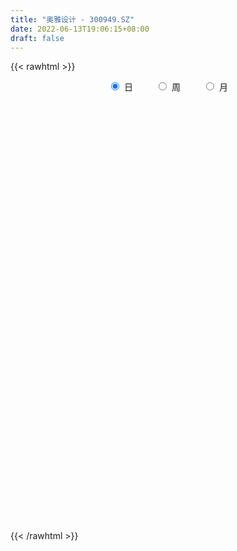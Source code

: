```yaml
---
title: "奥雅设计 - 300949.SZ"
date: 2022-06-13T19:06:15+08:00
draft: false
---
```

{{< rawhtml >}}
    <div style="text-align: center">
        <label style="padding: 1rem;"><input style="margin-right: .5rem" type="radio" name="period" value="D" checked onclick="period_change(this)">日</label>
        <label style="padding: 1rem;"><input style="margin-right: .5rem" type="radio" name="period" value="W" onclick="period_change(this)">周</label>
        <label style="padding: 1rem;"><input style="margin-right: .5rem" type="radio" name="period" value="M" onclick="period_change(this)">月</label>
    </div>
    <div id="chart" style="height: 700px;"></div> 
    <script type="text/javascript">
        const D_v = [86296.97,61749.71,57171.45,42821.42,43817.62,39338.19,34016.39,31419.39,20517.57,18460.06,31825.85,21792.62,15233.46,18181.46,16590.54,22956.92,34479.87,37650.38,27408.04,25761.56,19600.77,15570.81,16243.94,13201.29,17982.92,9625.34,8540.03,16987.98,28898.24,16386.1,15584.81,8897.23,8587.29,8727.69,7005.5,8990.54,10225.41,7910.95,7105.2,16995.69,9477.93,11446.15,7151.54,12031.17,10538.73,5022.0,7439.0,6344.0,7755.33,8227.0,6181.48,5370.18,6269.51,8412.84,6393.0,5379.84,7363.84,4485.0,5084.0,7913.0,11129.7,7220.0,4571.0,4946.0,6944.13,11486.86,7520.0,4569.7,3972.0,3502.89,6090.78,4559.75,4999.31,3744.0,3953.21,3515.16,4700.31,5464.65,4742.64,7537.0,21077.59,11495.92,6516.44,3754.16,3976.0,4176.09,2522.7,3452.72,3863.85,5550.72,3454.0,3636.0,3951.22,4842.24,5017.0,2695.5,4510.0,2522.0,3192.0,4086.0,3793.0,4883.72,6805.99,3988.0,2865.0,3159.0,3773.0,3604.0,3474.13,3232.0,2541.27,3186.5,3729.0,4084.0,3711.5,8695.25,6331.49,6530.03,4307.0,3292.0,4297.0,7183.0,6287.0,3561.0,4038.7,5671.21,12934.0,4056.0,4508.29,4133.0,6932.0,4529.0,3287.0,3996.27,4882.75,3299.0,2494.0,3691.0,2257.0,2791.99,2363.27,2117.0,2081.27,2595.0,2914.72,1373.0,2535.0,1431.0,2369.0,1516.0,1458.0,1485.0,1747.56,4396.0,2609.0,1420.0,1492.0,2077.0,1094.0,1932.0,1142.0,2422.85,2901.0,4735.0,2407.0,2081.0,1214.0,1239.75,1957.0,1962.0,2616.0,14942.81,17797.36,42331.42,45165.74,25911.65,36324.01,29795.75,14184.24,18289.64,28866.08,45383.4,32613.41,20288.33,12346.83,27397.53,19737.59,14709.0,8120.39,12291.89,8545.29,8479.89,10083.71,55281.94,59154.36,95164.2,60791.01,78837.56,63325.21,44369.26,40627.55,48878.57,41594.36,28489.36,41542.23,46715.41,30890.73,41550.55,32299.87,30685.19,39373.38,33492.51,29297.71,17544.54,20321.72,15129.56,20018.04,20055.99,25863.9,26709.77,15796.11,18313.87,12159.88,10620.16,12804.64,9125.4,10274.0,8530.87,15597.4,20326.2,15249.0,23435.0,21436.23,11875.75,8984.45,38881.95,26518.04,16539.3,13418.84,19203.79,10990.45,19706.65,9732.43,7955.99,6988.02,7950.0,9873.27,20511.37,11572.87,13920.15,12365.0,10916.01,8300.88,8379.65,11245.65,13752.59,18619.01,19647.73,20091.0,16691.41,17059.52,12093.49,20758.78,28337.7,17241.69,12799.63,13958.0,24433.45,24129.07,18015.86,23924.44,21224.47,18858.08,14052.77,9321.0,11886.98,5929.0,7795.0,10166.59,9480.93,6253.99,9490.37,9519.38,20433.0,12960.95,11576.9,8834.0,6704.95,6525.87,10836.0,39627.94,27145.7,25411.08,38693.77,26790.49,25161.95,20752.9,21320.03,20239.21,17440.08,14601.0,15867.18,9896.3,7963.55,7671.0,6420.55,6039.74,5981.0,12745.0,7522.0,6205.0,4878.0,5335.7]
const D_histogram = [0.0,-1.0210826211,-1.6715937046,-2.4986506082,-3.2156428761,-3.8487280447,-3.9233080526,-4.135944887,-3.9939812317,-3.6089544384,-2.9871739103,-2.5822970886,-2.1589550567,-1.6034648286,-1.0863382619,-0.6032118768,0.0714159445,0.6735538263,1.0484610336,0.9627875862,0.9978845584,0.9833103067,0.9188951681,0.9706655774,0.8752670766,0.8846376884,0.9673788853,1.1546590781,1.297372024,1.3206644281,1.1761687098,1.1439134453,1.1051489671,1.0356526376,1.0356070291,1.0671611705,1.0059449979,0.893880257,0.8265340404,0.5776266228,0.3402472137,0.0553912953,-0.0248828458,-0.202407866,-0.3775135321,-0.4274675942,-0.4566510533,-0.4715216088,-0.3479315537,-0.1687699244,-0.0805707216,0.0642377615,0.2061578554,0.3938793692,0.4432166465,0.4303006154,0.4891044893,0.5146351559,0.538497509,0.6226536108,0.7406844404,0.7265674791,0.7429405008,0.7752342641,0.7968162624,0.820224044,0.7523349306,0.6699101332,0.5881885769,0.5353782424,0.4390575841,0.3986479879,0.2936601919,0.2085517215,0.1800945507,0.202266503,0.2539103355,0.2990425978,0.313433512,0.3434636394,0.4422040279,0.3914790917,0.294149552,0.2288386194,0.1424642788,0.0726180486,0.0536415063,0.0699743273,0.0959355145,0.0191383152,-0.0102317823,-0.023628781,-0.0351924762,-0.0595987563,-0.1493515153,-0.1901392981,-0.2812663933,-0.3168404885,-0.2920336843,-0.2344833483,-0.2463226492,-0.3177027444,-0.2694116683,-0.3196999903,-0.2918413108,-0.2189877205,-0.1078504708,-0.0019104858,0.0792683437,0.0817789129,0.0576381008,0.1200351136,0.2037716944,0.2647588009,0.305771964,0.3703477272,0.4326992734,0.3745301484,0.3744810806,0.3130067438,0.1995870031,0.2601252816,0.3263751263,0.3351903478,0.2959315823,0.3140783407,0.0314959031,-0.1389329816,-0.2049264833,-0.2321678314,-0.1923195816,-0.1573819888,-0.1212514918,-0.0859909694,-0.0439936812,-0.0305076941,-0.0272331664,-0.0502520457,-0.0539683624,-0.0695190987,-0.0908756,-0.1113534922,-0.0916628087,-0.0437894806,-0.0897898158,-0.1058584356,-0.152498774,-0.1510524939,-0.084098275,-0.0330099604,-0.0289305234,0.0170125311,0.0663260517,0.1028904924,0.0801731789,0.0698087832,0.0497022215,0.0206011368,0.009039038,-0.026044177,-0.0286609504,-0.0764580814,-0.1645715798,-0.1051199934,-0.0747552859,-0.0978664182,-0.0790320997,-0.0417343243,-0.0081258112,0.0405723494,0.1190574571,0.3803054036,0.5520052533,1.0051254369,1.3941628906,1.4176054152,1.5712008996,1.2854759665,0.9929888288,0.8918512274,0.8928570701,1.0725830397,0.8821249741,0.5614282779,0.260148043,0.1419534471,0.0454684195,-0.2060392442,-0.3240779834,-0.5787254446,-0.7313826642,-0.733863667,-0.6838104558,0.0286233718,1.2509149044,1.845804155,1.7778469451,2.4847783787,2.3091802979,1.8906966538,1.5915996701,1.130494624,0.5722105561,0.039052624,-0.0452545568,-0.0492009939,-0.319633645,-0.3184403685,-0.526049086,-0.5703746098,-0.4213035755,-0.9511232002,-1.5057358887,-1.7861976138,-2.0432557326,-2.04159799,-1.995745759,-1.897712038,-1.5795236817,-1.5659194481,-1.4104294291,-1.4670584985,-1.4633416355,-1.3471849204,-1.3792754079,-1.2799257224,-1.2995938591,-1.1671433407,-0.8434371835,-0.6133754792,-0.4290579761,-0.1895607578,-0.2422218383,-0.3202506804,-0.3302253241,0.1364143837,0.3390308868,0.4075263833,0.4901843876,0.2807930954,0.208203285,-0.0650434603,-0.1968678432,-0.2754501102,-0.2757089036,-0.2243195683,-0.2167693208,-0.0579088409,-0.0089641861,-0.192916659,-0.2192004974,-0.1498886587,-0.052669065,-0.0080278165,-0.0548230712,0.0982815613,0.2567486573,0.4715876864,0.6424139433,0.7548130089,0.7591608628,0.6695753954,0.7253101035,0.7373658142,0.6756976013,0.6263110803,0.5155844891,0.5567498814,0.5499306391,0.5089487471,0.4654116553,0.0398649031,-0.0279039487,-0.2577343159,-0.4348309712,-0.7038938379,-0.8374772023,-0.8466007199,-0.8365723299,-0.8961218455,-0.8805218757,-1.0470123196,-1.0561433816,-1.2254112234,-1.3870187642,-1.2596905215,-1.0482403838,-0.8591300563,-0.5822108518,0.0964872935,0.5732086049,0.7942913337,1.0095853347,1.3110485723,1.3407667089,1.3461562152,1.2825303637,1.2386005597,1.0929002667,0.7934707932,0.6828000261,0.6181036679,0.514006455,0.3888607962,0.2957633808,0.2122813365,0.135527572,0.0896799863,-0.0450017564,-0.1848042086,-0.3385734631,-0.3990905337,-0.4302621143]
const D_fast = [0.0,-1.2763532764,-2.344762786,-3.7964823416,-5.3173853286,-6.9126525083,-7.9680595294,-9.2146825855,-10.0712142381,-10.5884260545,-10.7134390039,-10.9541364543,-11.0705331867,-10.9159091657,-10.6703671645,-10.3380437485,-9.6455619412,-8.8750356028,-8.238013137,-8.082989688,-7.7984215761,-7.5671682512,-7.4018595977,-7.1074227941,-6.9840045257,-6.7534744918,-6.4288885736,-5.9529436112,-5.4858876594,-5.1324291483,-4.9828826891,-4.7291595922,-4.4916368287,-4.3022199988,-4.04336385,-3.745019416,-3.5547493391,-3.4433440157,-3.3040567223,-3.4085574842,-3.5608750898,-3.8318831844,-3.918378037,-4.1465050236,-4.4159890728,-4.5728100335,-4.7161562559,-4.8489072136,-4.8123000469,-4.6753308987,-4.6072743763,-4.4464064528,-4.252946895,-3.966755539,-3.8066141001,-3.7119549773,-3.530874981,-3.3766855255,-3.2181987951,-2.9783792907,-2.6751773509,-2.5076524425,-2.3055442955,-2.0794419662,-1.8586559023,-1.6301921097,-1.5099974904,-1.4249447546,-1.3596191666,-1.2785849405,-1.2651412028,-1.205888802,-1.2374615501,-1.27043209,-1.2538656231,-1.1811270451,-1.0660056288,-0.946112717,-0.8533634248,-0.7374673875,-0.5281759921,-0.4810311553,-0.5048233071,-0.5129245849,-0.5636828557,-0.6153745737,-0.6209407395,-0.5871143367,-0.5371692709,-0.6091818914,-0.6411099344,-0.6604141283,-0.6807759427,-0.7200819118,-0.8471725496,-0.935495157,-1.0969388504,-1.2117230678,-1.2599246846,-1.2609951858,-1.3344151489,-1.4852209303,-1.5042827712,-1.6344960908,-1.679597739,-1.6614910788,-1.5773164468,-1.4718540833,-1.3708581679,-1.3479028704,-1.3576341574,-1.2652283661,-1.1305488617,-1.003372055,-0.885915901,-0.7287532059,-0.5582268413,-0.5227634293,-0.4291922269,-0.4124148778,-0.4759378677,-0.3503682688,-0.2025246426,-0.1099118341,-0.075187704,0.0214786396,-0.2532298222,-0.4583919524,-0.5756170749,-0.6609003808,-0.6691320264,-0.6735399308,-0.6677223068,-0.6539595267,-0.6229606588,-0.6171015952,-0.6206353591,-0.6562172498,-0.6734256571,-0.7063561681,-0.7504315694,-0.7987478346,-0.8019728534,-0.7650468954,-0.8334946845,-0.8760279132,-0.9607929452,-0.9971097885,-0.9511801383,-0.9083443139,-0.9114975077,-0.8613013205,-0.7954062869,-0.7331192232,-0.7357932419,-0.7287054418,-0.7363864482,-0.7603372486,-0.769639588,-0.8112338472,-0.8210158582,-0.8879275096,-1.0171839029,-0.9840123148,-0.9723364288,-1.0199141656,-1.0208378721,-0.9939736777,-0.9623966175,-0.9035553695,-0.7953058975,-0.4389816001,-0.1292804371,0.5751211058,1.312699282,1.6905431605,2.2369388697,2.2725829283,2.2283429978,2.3501682033,2.5743883135,3.022260043,3.0523332209,2.8719935943,2.63575037,2.553044136,2.4679262132,2.1649087385,1.9658505034,1.5665216811,1.2310187954,1.0450718759,0.9241724731,1.6437621436,3.1787824024,4.2351226917,4.6116272181,5.9397532464,6.34145024,6.3956407594,6.4944436933,6.3159623031,5.9007308742,5.3773360981,5.2817152781,5.2654685926,4.9151275302,4.8367107146,4.4975897256,4.3106705493,4.3544156898,3.586815265,2.6557686043,1.9287574758,1.1608854239,0.6521436689,0.1990594601,-0.1773348283,-0.2540273925,-0.6319030209,-0.8290203592,-1.2524140531,-1.6145325991,-1.835172114,-2.2120814535,-2.4327131986,-2.7772798001,-2.9366151169,-2.8237682555,-2.747050421,-2.669997412,-2.4778903832,-2.5911069231,-2.7491984354,-2.8417294101,-2.3409861065,-2.0536118816,-1.8832347893,-1.6780306881,-1.8172237064,-1.8377626956,-2.127270306,-2.3083116497,-2.4557564443,-2.5249424635,-2.5296330203,-2.576275103,-2.4318918333,-2.385188225,-2.6173698627,-2.6984538254,-2.6666141515,-2.582561824,-2.5399275296,-2.6004285521,-2.4227535293,-2.2000992689,-1.8673633182,-1.5359335755,-1.2348312577,-1.0406931881,-0.9628848066,-0.7258225726,-0.5294254084,-0.422169221,-0.3149779719,-0.2968084409,-0.1164555782,0.0142078393,0.1004631341,0.173278956,-0.2423015704,-0.3170464094,-0.6113103555,-0.8971147537,-1.3421510798,-1.6851037447,-1.9058774423,-2.1049921349,-2.3885721118,-2.593102611,-3.0213461347,-3.2945130421,-3.7701336898,-4.2784959216,-4.4660903093,-4.5167002676,-4.5423724541,-4.4110059626,-3.7081859939,-3.0881625313,-2.668506969,-2.2008166343,-1.5715912537,-1.2066814398,-0.8647528798,-0.6077461404,-0.3420258045,-0.2145010307,-0.3155628059,-0.2555335665,-0.1657040077,-0.1412996069,-0.1692300666,-0.1883866368,-0.218798347,-0.2616702185,-0.2850978077,-0.4310299894,-0.6170334937,-0.855446114,-1.0157358181,-1.1544729273]
const D_slow = [0.0,-0.2552706553,-0.6731690814,-1.2978317335,-2.1017424525,-3.0639244637,-4.0447514768,-5.0787376985,-6.0772330065,-6.9794716161,-7.7262650936,-8.3718393658,-8.91157813,-9.3124443371,-9.5840289026,-9.7348318718,-9.7169778857,-9.5485894291,-9.2864741707,-9.0457772741,-8.7963061345,-8.5504785579,-8.3207547658,-8.0780883715,-7.8592716023,-7.6381121802,-7.3962674589,-7.1076026894,-6.7832596834,-6.4530935763,-6.1590513989,-5.8730730376,-5.5967857958,-5.3378726364,-5.0789708791,-4.8121805865,-4.560694337,-4.3372242728,-4.1305907627,-3.986184107,-3.9011223035,-3.8872744797,-3.8934951912,-3.9440971577,-4.0384755407,-4.1453424392,-4.2595052026,-4.3773856048,-4.4643684932,-4.5065609743,-4.5267036547,-4.5106442143,-4.4591047505,-4.3606349082,-4.2498307466,-4.1422555927,-4.0199794704,-3.8913206814,-3.7566963041,-3.6010329014,-3.4158617913,-3.2342199215,-3.0484847963,-2.8546762303,-2.6554721647,-2.4504161537,-2.262332421,-2.0948548877,-1.9478077435,-1.8139631829,-1.7041987869,-1.6045367899,-1.5311217419,-1.4789838116,-1.4339601739,-1.3833935481,-1.3199159642,-1.2451553148,-1.1667969368,-1.0809310269,-0.97038002,-0.872510247,-0.7989728591,-0.7417632042,-0.7061471345,-0.6879926224,-0.6745822458,-0.657088664,-0.6331047853,-0.6283202066,-0.6308781521,-0.6367853474,-0.6455834664,-0.6604831555,-0.6978210343,-0.7453558588,-0.8156724572,-0.8948825793,-0.9678910004,-1.0265118374,-1.0880924997,-1.1675181858,-1.2348711029,-1.3147961005,-1.3877564282,-1.4425033583,-1.469465976,-1.4699435975,-1.4501265115,-1.4296817833,-1.4152722581,-1.3852634797,-1.3343205561,-1.2681308559,-1.1916878649,-1.0991009331,-0.9909261148,-0.8972935777,-0.8036733075,-0.7254216216,-0.6755248708,-0.6104935504,-0.5288997688,-0.4451021819,-0.3711192863,-0.2925997011,-0.2847257253,-0.3194589708,-0.3706905916,-0.4287325494,-0.4768124448,-0.516157942,-0.546470815,-0.5679685573,-0.5789669776,-0.5865939011,-0.5934021927,-0.6059652041,-0.6194572947,-0.6368370694,-0.6595559694,-0.6873943424,-0.7103100446,-0.7212574148,-0.7437048687,-0.7701694776,-0.8082941711,-0.8460572946,-0.8670818633,-0.8753343535,-0.8825669843,-0.8783138515,-0.8617323386,-0.8360097155,-0.8159664208,-0.798514225,-0.7860886696,-0.7809383854,-0.7786786259,-0.7851896702,-0.7923549078,-0.8114694282,-0.8526123231,-0.8788923215,-0.8975811429,-0.9220477475,-0.9418057724,-0.9522393535,-0.9542708063,-0.9441277189,-0.9143633546,-0.8192870037,-0.6812856904,-0.4300043312,-0.0814636085,0.2729377453,0.6657379702,0.9871069618,1.235354169,1.4583169759,1.6815312434,1.9496770033,2.1702082468,2.3105653163,2.3756023271,2.4110906889,2.4224577937,2.3709479827,2.2899284868,2.1452471257,1.9624014596,1.7789355429,1.6079829289,1.6151387719,1.927867498,2.3893185367,2.833780273,3.4549748677,4.0322699421,4.5049441056,4.9028440231,5.1854676791,5.3285203181,5.3382834741,5.3269698349,5.3146695865,5.2347611752,5.1551510831,5.0236388116,4.8810451591,4.7757192653,4.5379384652,4.161504493,3.7149550896,3.2041411564,2.6937416589,2.1948052192,1.7203772097,1.3254962892,0.9340164272,0.5814090699,0.2146444453,-0.1511909636,-0.4879871937,-0.8328060456,-1.1527874762,-1.477685941,-1.7694717762,-1.980331072,-2.1336749418,-2.2409394359,-2.2883296253,-2.3488850849,-2.428947755,-2.511504086,-2.4774004901,-2.3926427684,-2.2907611726,-2.1682150757,-2.0980168018,-2.0459659806,-2.0622268457,-2.1114438065,-2.180306334,-2.2492335599,-2.305313452,-2.3595057822,-2.3739829924,-2.3762240389,-2.4244532037,-2.479253328,-2.5167254927,-2.529892759,-2.5318997131,-2.5456054809,-2.5210350906,-2.4568479262,-2.3389510046,-2.1783475188,-1.9896442666,-1.7998540509,-1.632460202,-1.4511326761,-1.2667912226,-1.0978668223,-0.9412890522,-0.8123929299,-0.6732054596,-0.5357227998,-0.408485613,-0.2921326992,-0.2821664734,-0.2891424606,-0.3535760396,-0.4622837824,-0.6382572419,-0.8476265425,-1.0592767224,-1.2684198049,-1.4924502663,-1.7125807352,-1.9743338151,-2.2383696605,-2.5447224664,-2.8914771574,-3.2063997878,-3.4684598838,-3.6832423978,-3.8287951108,-3.8046732874,-3.6613711362,-3.4627983027,-3.2104019691,-2.882639826,-2.5474481488,-2.210909095,-1.890276504,-1.5806263641,-1.3074012974,-1.1090335991,-0.9383335926,-0.7838076756,-0.6553060619,-0.5580908628,-0.4841500176,-0.4310796835,-0.3971977905,-0.3747777939,-0.386028233,-0.4322292852,-0.5168726509,-0.6166452844,-0.7242108129]
const D_data = [['2021-02-26', 110.0, 109.0, 100.0, 143.0],['2021-03-01', 99.79, 93.0, 91.29, 108.5],['2021-03-02', 90.07, 91.96, 85.08, 95.93],['2021-03-03', 88.86, 83.92, 83.81, 89.9],['2021-03-04', 83.6, 78.57, 78.35, 86.38],['2021-03-05', 75.0, 72.75, 72.56, 77.97],['2021-03-08', 73.77, 74.2, 72.9, 75.7],['2021-03-09', 73.47, 67.8, 67.58, 73.47],['2021-03-10', 68.0, 67.99, 67.0, 69.5],['2021-03-11', 68.0, 68.48, 66.01, 69.13],['2021-03-12', 68.09, 70.48, 67.11, 72.76],['2021-03-15', 69.0, 67.16, 66.62, 69.02],['2021-03-16', 67.2, 66.5, 65.62, 67.79],['2021-03-17', 67.03, 68.0, 66.51, 68.64],['2021-03-18', 67.51, 68.0, 66.67, 68.68],['2021-03-19', 67.62, 68.23, 66.82, 70.18],['2021-03-22', 68.23, 72.17, 68.23, 73.33],['2021-03-23', 71.9, 73.65, 69.44, 76.33],['2021-03-24', 72.0, 72.8, 72.0, 75.1],['2021-03-25', 71.0, 67.31, 67.01, 71.0],['2021-03-26', 67.0, 68.2, 67.0, 70.7],['2021-03-29', 67.5, 67.19, 67.12, 69.3],['2021-03-30', 67.99, 65.91, 65.62, 68.15],['2021-03-31', 65.99, 66.92, 65.53, 67.4],['2021-04-01', 66.01, 64.56, 64.05, 66.66],['2021-04-02', 64.69, 65.24, 64.07, 65.59],['2021-04-06', 65.24, 66.08, 65.2, 66.08],['2021-04-07', 65.78, 67.94, 65.67, 68.06],['2021-04-08', 68.5, 68.27, 68.02, 72.51],['2021-04-09', 67.89, 67.33, 66.67, 68.75],['2021-04-12', 67.33, 65.0, 64.87, 67.85],['2021-04-13', 65.16, 66.0, 64.8, 66.0],['2021-04-14', 66.22, 65.81, 65.0, 66.43],['2021-04-15', 65.98, 65.21, 65.06, 66.41],['2021-04-16', 65.21, 65.98, 65.12, 66.25],['2021-04-19', 65.6, 66.6, 65.16, 66.7],['2021-04-20', 66.62, 65.52, 65.45, 67.3],['2021-04-21', 65.0, 64.54, 64.49, 65.19],['2021-04-22', 64.68, 64.7, 64.45, 65.65],['2021-04-23', 64.8, 61.55, 61.51, 64.98],['2021-04-26', 61.2, 60.18, 60.01, 61.44],['2021-04-27', 60.5, 57.77, 57.46, 60.6],['2021-04-28', 57.01, 58.8, 57.01, 58.86],['2021-04-29', 58.0, 56.23, 56.22, 58.0],['2021-04-30', 56.23, 54.5, 54.42, 56.41],['2021-05-06', 54.32, 54.55, 54.32, 55.29],['2021-05-07', 54.65, 53.64, 53.61, 54.91],['2021-05-10', 53.54, 52.71, 52.58, 53.86],['2021-05-11', 52.8, 53.78, 52.65, 54.37],['2021-05-12', 53.01, 54.45, 52.65, 54.85],['2021-05-13', 54.0, 53.29, 53.21, 54.6],['2021-05-14', 53.63, 53.98, 53.3, 54.23],['2021-05-17', 53.6, 54.19, 53.1, 54.19],['2021-05-18', 54.36, 55.27, 54.0, 55.29],['2021-05-19', 55.2, 53.9, 53.9, 55.22],['2021-05-20', 53.76, 52.97, 52.86, 53.77],['2021-05-21', 53.02, 53.78, 53.02, 54.86],['2021-05-24', 53.41, 53.43, 53.15, 53.78],['2021-05-25', 53.16, 53.42, 52.88, 53.52],['2021-05-26', 53.42, 54.41, 53.34, 54.58],['2021-05-27', 54.46, 55.43, 54.46, 56.47],['2021-05-28', 55.19, 54.17, 54.13, 55.55],['2021-05-31', 54.0, 54.7, 54.0, 54.78],['2021-06-01', 54.75, 55.22, 54.46, 55.48],['2021-06-02', 55.4, 55.47, 54.62, 55.85],['2021-06-03', 56.0, 55.9, 55.61, 57.38],['2021-06-04', 55.75, 54.93, 54.73, 55.75],['2021-06-07', 55.26, 54.6, 54.47, 55.45],['2021-06-08', 54.92, 54.38, 54.33, 54.92],['2021-06-09', 54.72, 54.56, 54.31, 54.72],['2021-06-10', 54.36, 53.75, 53.67, 54.59],['2021-06-11', 53.9, 54.18, 53.69, 54.88],['2021-06-15', 54.0, 53.03, 52.96, 54.08],['2021-06-16', 53.53, 52.75, 52.73, 53.53],['2021-06-17', 52.66, 53.1, 52.52, 53.1],['2021-06-18', 53.34, 53.67, 52.8, 53.74],['2021-06-21', 53.48, 54.23, 53.41, 54.48],['2021-06-22', 54.23, 54.45, 53.89, 54.55],['2021-06-23', 54.71, 54.3, 54.03, 54.71],['2021-06-24', 54.23, 54.72, 54.03, 55.34],['2021-06-25', 54.71, 56.1, 53.8, 58.44],['2021-06-28', 56.0, 54.56, 54.23, 56.0],['2021-06-29', 54.15, 53.73, 53.6, 54.69],['2021-06-30', 53.66, 53.79, 53.51, 54.17],['2021-07-01', 53.8, 53.16, 53.15, 54.09],['2021-07-02', 53.25, 52.93, 52.76, 53.46],['2021-07-05', 53.0, 53.28, 52.93, 53.39],['2021-07-06', 53.42, 53.67, 53.05, 53.72],['2021-07-07', 53.42, 53.88, 53.42, 54.09],['2021-07-08', 53.87, 52.41, 52.41, 54.05],['2021-07-09', 52.12, 52.63, 52.12, 53.09],['2021-07-12', 53.0, 52.61, 52.19, 53.05],['2021-07-13', 52.85, 52.45, 52.26, 52.87],['2021-07-14', 52.45, 52.06, 51.91, 52.53],['2021-07-15', 52.03, 50.75, 50.16, 52.28],['2021-07-16', 50.54, 50.77, 50.54, 51.1],['2021-07-19', 50.77, 49.48, 49.4, 50.77],['2021-07-20', 49.09, 49.47, 49.02, 49.79],['2021-07-21', 49.66, 49.82, 49.23, 50.44],['2021-07-22', 49.78, 50.1, 49.38, 50.3],['2021-07-23', 50.11, 49.01, 49.0, 50.29],['2021-07-26', 49.11, 47.65, 47.25, 49.38],['2021-07-27', 47.42, 48.68, 47.22, 49.63],['2021-07-28', 48.7, 47.02, 46.59, 48.7],['2021-07-29', 47.99, 47.5, 47.05, 47.99],['2021-07-30', 47.6, 47.93, 47.16, 48.59],['2021-08-02', 47.55, 48.57, 47.55, 48.57],['2021-08-03', 48.58, 48.84, 48.29, 48.98],['2021-08-04', 49.17, 48.86, 48.58, 49.36],['2021-08-05', 48.56, 47.96, 47.82, 48.9],['2021-08-06', 48.28, 47.42, 47.42, 48.28],['2021-08-09', 47.21, 48.48, 47.21, 48.6],['2021-08-10', 48.49, 49.08, 48.44, 49.1],['2021-08-11', 48.56, 49.19, 48.56, 49.6],['2021-08-12', 49.2, 49.27, 48.78, 49.4],['2021-08-13', 49.23, 49.96, 49.0, 50.48],['2021-08-16', 49.98, 50.45, 49.1, 50.5],['2021-08-17', 50.15, 49.14, 49.0, 51.25],['2021-08-18', 48.92, 49.89, 48.73, 50.35],['2021-08-19', 49.88, 49.12, 49.01, 49.9],['2021-08-20', 49.0, 48.1, 48.0, 49.21],['2021-08-23', 48.22, 50.23, 48.22, 50.34],['2021-08-24', 50.23, 50.8, 49.8, 50.88],['2021-08-25', 50.8, 50.48, 50.34, 51.15],['2021-08-26', 50.46, 49.99, 49.85, 50.77],['2021-08-27', 49.99, 50.85, 49.99, 51.06],['2021-08-30', 48.74, 46.46, 46.46, 48.75],['2021-08-31', 46.06, 46.55, 46.06, 46.87],['2021-09-01', 46.55, 47.03, 46.0, 47.25],['2021-09-02', 46.8, 47.03, 46.63, 47.55],['2021-09-03', 46.8, 47.67, 46.76, 48.28],['2021-09-06', 47.89, 47.6, 47.09, 47.89],['2021-09-07', 47.63, 47.62, 47.56, 48.27],['2021-09-08', 47.62, 47.64, 47.42, 47.79],['2021-09-09', 47.64, 47.8, 47.14, 47.88],['2021-09-10', 47.6, 47.48, 47.2, 47.8],['2021-09-13', 47.43, 47.29, 47.2, 47.93],['2021-09-14', 47.05, 46.79, 46.79, 47.45],['2021-09-15', 46.99, 46.83, 46.58, 47.04],['2021-09-16', 46.83, 46.49, 46.37, 47.07],['2021-09-17', 46.69, 46.16, 46.07, 46.69],['2021-09-22', 46.0, 45.88, 45.78, 46.24],['2021-09-23', 45.91, 46.2, 45.9, 46.51],['2021-09-24', 46.29, 46.58, 46.0, 46.77],['2021-09-27', 46.58, 45.25, 45.2, 46.59],['2021-09-28', 45.75, 45.27, 45.09, 45.75],['2021-09-29', 45.3, 44.5, 44.5, 45.58],['2021-09-30', 45.0, 44.74, 44.71, 45.11],['2021-10-08', 46.73, 45.53, 44.91, 46.73],['2021-10-11', 45.53, 45.48, 45.3, 45.67],['2021-10-12', 45.25, 44.89, 44.71, 45.41],['2021-10-13', 44.89, 45.42, 44.62, 45.49],['2021-10-14', 45.42, 45.63, 45.05, 45.66],['2021-10-15', 45.88, 45.65, 45.65, 46.95],['2021-10-18', 45.25, 44.9, 44.69, 45.62],['2021-10-19', 44.66, 44.91, 44.65, 45.35],['2021-10-20', 44.93, 44.64, 44.6, 45.15],['2021-10-21', 44.8, 44.31, 44.22, 44.8],['2021-10-22', 44.3, 44.32, 44.27, 44.59],['2021-10-25', 44.33, 43.78, 43.72, 44.33],['2021-10-26', 43.68, 43.95, 43.6, 44.01],['2021-10-27', 44.1, 43.09, 43.08, 44.2],['2021-10-28', 43.28, 42.0, 41.83, 43.28],['2021-10-29', 42.02, 43.54, 42.02, 45.55],['2021-11-01', 43.12, 43.22, 42.8, 43.56],['2021-11-02', 43.0, 42.37, 42.2, 43.63],['2021-11-03', 42.37, 42.68, 42.02, 42.84],['2021-11-04', 42.68, 42.88, 42.08, 43.25],['2021-11-05', 43.0, 42.87, 42.53, 43.25],['2021-11-08', 42.84, 43.16, 42.64, 43.48],['2021-11-09', 43.16, 43.81, 43.16, 43.88],['2021-11-10', 43.53, 47.1, 43.51, 47.5],['2021-11-11', 46.93, 47.42, 46.5, 48.7],['2021-11-12', 47.31, 53.19, 47.3, 55.88],['2021-11-15', 53.2, 55.6, 50.65, 58.5],['2021-11-16', 54.49, 53.28, 52.91, 55.42],['2021-11-17', 53.08, 56.66, 52.29, 59.49],['2021-11-18', 54.5, 52.06, 51.8, 54.78],['2021-11-19', 51.33, 51.48, 51.33, 53.31],['2021-11-22', 51.43, 53.76, 51.36, 54.88],['2021-11-23', 54.92, 55.71, 52.65, 56.42],['2021-11-24', 55.09, 59.49, 54.84, 61.5],['2021-11-25', 58.0, 55.9, 55.72, 58.57],['2021-11-26', 55.4, 53.78, 53.33, 56.9],['2021-11-29', 52.53, 53.0, 52.42, 53.8],['2021-11-30', 54.5, 54.66, 54.47, 58.5],['2021-12-01', 53.96, 54.77, 53.73, 56.22],['2021-12-02', 54.41, 52.16, 52.16, 55.04],['2021-12-03', 52.8, 52.95, 52.2, 53.53],['2021-12-06', 52.95, 50.18, 50.03, 53.18],['2021-12-07', 50.2, 50.12, 49.68, 51.41],['2021-12-08', 50.51, 51.26, 50.17, 51.57],['2021-12-09', 51.27, 51.72, 51.0, 52.31],['2021-12-10', 51.19, 62.06, 51.18, 62.06],['2021-12-13', 67.8, 74.47, 64.67, 74.47],['2021-12-14', 75.0, 73.09, 72.44, 80.66],['2021-12-15', 70.35, 68.04, 67.1, 71.39],['2021-12-16', 68.0, 81.65, 65.3, 81.65],['2021-12-17', 80.06, 74.49, 74.48, 80.98],['2021-12-20', 73.57, 72.13, 71.77, 77.77],['2021-12-21', 72.13, 73.75, 70.2, 74.5],['2021-12-22', 73.75, 71.47, 71.3, 79.88],['2021-12-23', 71.47, 68.92, 67.84, 75.03],['2021-12-24', 69.47, 67.28, 67.03, 70.5],['2021-12-27', 67.53, 71.99, 65.28, 74.0],['2021-12-28', 70.1, 73.48, 68.53, 78.28],['2021-12-29', 72.0, 70.0, 69.03, 73.13],['2021-12-30', 69.5, 73.16, 68.5, 75.5],['2021-12-31', 72.79, 70.37, 68.61, 73.85],['2022-01-04', 70.99, 72.0, 69.46, 73.57],['2022-01-05', 71.0, 75.0, 70.25, 75.55],['2022-01-06', 73.27, 65.57, 60.0, 73.35],['2022-01-07', 64.8, 61.95, 61.0, 67.99],['2022-01-10', 61.1, 62.36, 58.8, 62.84],['2022-01-11', 62.93, 60.15, 59.8, 62.93],['2022-01-12', 60.31, 61.48, 59.26, 61.95],['2022-01-13', 61.02, 60.89, 60.6, 63.3],['2022-01-14', 60.12, 60.65, 60.12, 63.2],['2022-01-17', 61.5, 63.36, 61.0, 64.27],['2022-01-18', 62.9, 59.34, 58.31, 63.0],['2022-01-19', 59.3, 60.49, 58.81, 61.35],['2022-01-20', 59.82, 57.0, 56.88, 60.68],['2022-01-21', 56.85, 56.44, 56.27, 58.16],['2022-01-24', 55.63, 57.0, 55.5, 58.7],['2022-01-25', 56.4, 54.18, 54.0, 57.45],['2022-01-26', 54.37, 54.8, 53.91, 56.36],['2022-01-27', 54.5, 52.3, 52.18, 54.8],['2022-01-28', 53.58, 53.29, 52.6, 54.28],['2022-02-07', 53.8, 55.85, 52.0, 55.85],['2022-02-08', 57.99, 55.3, 54.24, 57.99],['2022-02-09', 54.24, 55.12, 53.66, 55.49],['2022-02-10', 54.94, 56.39, 54.85, 58.32],['2022-02-11', 56.91, 52.73, 52.48, 56.91],['2022-02-14', 51.23, 51.49, 50.06, 52.69],['2022-02-15', 51.5, 51.49, 51.02, 52.8],['2022-02-16', 51.5, 58.27, 51.32, 60.8],['2022-02-17', 58.0, 56.62, 56.2, 58.5],['2022-02-18', 56.87, 55.64, 54.35, 56.87],['2022-02-21', 55.79, 56.27, 54.88, 56.27],['2022-02-22', 55.8, 52.27, 51.83, 55.83],['2022-02-23', 52.28, 53.12, 51.93, 53.44],['2022-02-24', 52.75, 49.43, 48.2, 53.25],['2022-02-25', 49.71, 49.7, 49.3, 51.27],['2022-02-28', 50.0, 49.3, 48.25, 50.15],['2022-03-01', 49.34, 49.53, 48.84, 49.88],['2022-03-02', 49.09, 49.79, 48.82, 50.5],['2022-03-03', 50.37, 48.89, 48.71, 50.45],['2022-03-04', 48.89, 50.79, 48.61, 51.96],['2022-03-07', 50.76, 49.61, 48.85, 50.76],['2022-03-08', 49.27, 45.9, 45.9, 49.61],['2022-03-09', 46.68, 46.79, 44.0, 47.46],['2022-03-10', 47.33, 47.6, 47.02, 48.8],['2022-03-11', 46.69, 47.96, 46.22, 48.0],['2022-03-14', 47.42, 47.3, 46.51, 48.66],['2022-03-15', 46.87, 45.76, 45.69, 48.27],['2022-03-16', 45.89, 48.21, 45.3, 48.25],['2022-03-17', 48.34, 48.91, 47.3, 50.15],['2022-03-18', 48.01, 50.58, 47.64, 50.96],['2022-03-21', 50.8, 51.2, 50.0, 51.34],['2022-03-22', 50.45, 51.5, 49.88, 52.1],['2022-03-23', 51.01, 50.8, 50.04, 53.1],['2022-03-24', 50.2, 49.72, 49.63, 50.89],['2022-03-25', 49.8, 51.79, 49.69, 52.96],['2022-03-28', 53.0, 51.82, 51.56, 53.86],['2022-03-29', 52.0, 51.16, 51.0, 53.26],['2022-03-30', 51.35, 51.39, 50.6, 51.85],['2022-03-31', 50.89, 50.52, 50.5, 52.7],['2022-04-01', 50.01, 52.56, 49.37, 53.58],['2022-04-06', 52.98, 52.41, 52.24, 55.08],['2022-04-07', 52.11, 52.21, 52.1, 54.5],['2022-04-08', 52.18, 52.29, 51.33, 54.48],['2022-04-11', 51.25, 46.39, 46.0, 51.5],['2022-04-12', 46.95, 49.5, 46.15, 49.59],['2022-04-13', 49.47, 46.5, 46.23, 49.7],['2022-04-14', 46.69, 45.72, 45.62, 47.21],['2022-04-15', 45.51, 42.82, 42.2, 45.9],['2022-04-18', 42.25, 42.7, 41.67, 43.15],['2022-04-19', 42.7, 43.06, 42.01, 43.24],['2022-04-20', 43.0, 42.46, 42.22, 44.26],['2022-04-21', 42.68, 40.56, 40.31, 42.88],['2022-04-22', 40.44, 40.44, 39.77, 41.18],['2022-04-25', 39.8, 36.71, 36.52, 39.8],['2022-04-26', 36.76, 37.06, 36.57, 38.38],['2022-04-27', 30.76, 33.31, 30.76, 33.5],['2022-04-28', 32.5, 31.07, 30.53, 32.82],['2022-04-29', 31.39, 33.1, 31.36, 33.45],['2022-05-05', 34.14, 33.67, 32.85, 34.14],['2022-05-06', 33.0, 33.2, 32.33, 33.98],['2022-05-09', 33.29, 34.45, 33.29, 34.97],['2022-05-10', 34.3, 41.34, 34.11, 41.34],['2022-05-11', 44.91, 41.68, 41.5, 46.91],['2022-05-12', 41.69, 40.41, 39.49, 42.48],['2022-05-13', 42.0, 41.77, 40.82, 43.17],['2022-05-16', 42.0, 44.75, 40.61, 46.69],['2022-05-17', 43.99, 42.92, 41.28, 43.99],['2022-05-18', 42.97, 43.45, 42.1, 44.8],['2022-05-19', 42.8, 43.19, 41.8, 43.79],['2022-05-20', 43.4, 43.91, 42.33, 44.55],['2022-05-23', 43.88, 42.85, 42.3, 44.49],['2022-05-24', 43.23, 40.3, 40.3, 43.85],['2022-05-25', 40.34, 42.0, 40.34, 42.35],['2022-05-26', 42.01, 42.5, 41.81, 43.2],['2022-05-27', 42.62, 41.9, 41.43, 42.8],['2022-05-30', 41.89, 41.29, 40.57, 41.99],['2022-05-31', 41.69, 41.3, 40.24, 41.69],['2022-06-01', 41.88, 41.08, 40.56, 41.97],['2022-06-02', 41.08, 40.81, 40.39, 41.1],['2022-06-06', 40.7, 40.9, 40.59, 41.49],['2022-06-07', 41.25, 39.26, 38.9, 41.25],['2022-06-08', 39.66, 38.3, 37.64, 39.69],['2022-06-09', 38.31, 37.05, 37.05, 38.52],['2022-06-10', 36.97, 37.26, 36.76, 37.5],['2022-06-13', 37.16, 36.95, 36.46, 37.67]]
const W_v = [86296.97,244898.39,136239.26,94755.0,144900.62,72624.3,70812.35,48802.52,51227.79,50645.52,12461.0,33877.99,33819.03,35831.7,35467.99,22695.12,16211.68,43522.19,29918.61,18843.99,20141.96,18103.0,21701.71,16624.4,23406.25,24757.52,26740.91,32563.29,19994.02,13597.26,6793.27,8253.72,2369.0,10602.56,8692.0,13132.85,8898.75,79649.59,151381.39,145440.86,82311.34,94682.72,357272.34,203959.1,192998.79,132848.79,93069.85,98843.53,51355.07,96043.83,102799.49,73052.16,53278.65,57074.91,71644.63,86694.2,96770.47,66069.37,75343.3,39625.51,63980.6,15538.95,109546.59,132719.14,78043.77,28094.84,37331.0,5335.7]
const W_histogram = [0.0,-2.3133903134,-3.7817002135,-4.6334632382,-4.901899987,-4.9664605624,-4.5662523596,-4.1048410166,-3.8164593177,-3.8101504892,-3.5772547477,-3.1298130147,-2.5986817071,-1.9993628335,-1.3605531122,-0.8237424505,-0.3618096101,0.2174245485,0.4819420173,0.717392971,0.8210922288,0.8412863208,0.8495609346,0.8843706286,1.1266154302,1.2028121606,1.4623967962,1.441545718,1.4335452558,1.3586374084,1.3536662269,1.2454773909,1.2432669272,1.2620060387,1.1974816233,1.116522131,1.0339806446,1.6537740303,1.9097909327,2.1759349858,2.2297661461,2.7769672701,3.810263316,3.8320038772,3.8671694069,3.1655506398,2.4860766006,1.6647259265,0.8613587625,0.2747016868,0.0754490221,-0.4354991975,-0.6653966349,-0.955733952,-0.9187492741,-0.7664331994,-0.5761472157,-0.4370947487,-0.9235700972,-1.3220400808,-1.9579839674,-2.2301686062,-1.714469009,-1.1384126185,-0.8169722191,-0.6113963316,-0.6448166603,-0.6180443398]
const W_fast = [0.0,-2.8917378917,-5.3054728452,-7.3156016794,-8.809513425,-10.1156891411,-10.8570440281,-11.4218429393,-12.0875760698,-13.0338048636,-13.695222809,-14.0302343296,-14.1487734489,-14.0492952837,-13.7506238404,-13.4197487913,-13.0482683534,-12.4146780577,-12.0296750845,-11.6148758881,-11.3059035731,-11.0753879009,-10.8547230535,-10.5988207023,-10.0749220432,-9.6980222726,-9.0728384379,-8.7333030867,-8.382917235,-8.1181657302,-7.784720355,-7.5815398432,-7.2729335752,-6.938692954,-6.7038469636,-6.5056759231,-6.3297222484,-5.2964853551,-4.5630207195,-3.7528929199,-3.1416202232,-1.9001772816,0.0856845933,1.0654261238,2.0673840052,2.157152898,2.099198009,1.6940288166,1.1060013431,0.5880196891,0.4076292799,-0.212193739,-0.6084403351,-1.1377111403,-1.3304137808,-1.369706006,-1.3234568263,-1.2936780464,-2.0110459192,-2.740025923,-3.8654658015,-4.6951925917,-4.6081102469,-4.3166570109,-4.1994596664,-4.1467328618,-4.3413573555,-4.46909612]
const W_slow = [0.0,-0.5783475783,-1.5237726317,-2.6821384413,-3.907613438,-5.1492285786,-6.2907916685,-7.3170019227,-8.2711167521,-9.2236543744,-10.1179680613,-10.900421315,-11.5500917418,-12.0499324501,-12.3900707282,-12.5960063408,-12.6864587433,-12.6321026062,-12.5116171019,-12.3322688591,-12.1269958019,-11.9166742217,-11.7042839881,-11.4831913309,-11.2015374734,-10.9008344332,-10.5352352342,-10.1748488047,-9.8164624907,-9.4768031386,-9.1383865819,-8.8270172342,-8.5162005024,-8.2006989927,-7.9013285869,-7.6221980541,-7.363702893,-6.9502593854,-6.4728116522,-5.9288279058,-5.3713863692,-4.6771445517,-3.7245787227,-2.7665777534,-1.7997854017,-1.0083977417,-0.3868785916,0.02930289,0.2446425807,0.3133180023,0.3321802579,0.2233054585,0.0569562998,-0.1819771882,-0.4116645068,-0.6032728066,-0.7473096105,-0.8565832977,-1.087475822,-1.4179858422,-1.907481834,-2.4650239856,-2.8936412378,-3.1782443925,-3.3824874472,-3.5353365302,-3.6965406952,-3.8510517802]
const W_data = [['2021-02-26', 110.0, 109.0, 100.0, 143.0],['2021-03-05', 99.79, 72.75, 72.56, 108.5],['2021-03-12', 73.77, 70.48, 66.01, 75.7],['2021-03-19', 69.0, 68.23, 65.62, 70.18],['2021-03-26', 68.23, 68.2, 67.0, 76.33],['2021-04-02', 67.5, 65.24, 64.05, 69.3],['2021-04-09', 65.24, 67.33, 65.2, 72.51],['2021-04-16', 67.33, 65.98, 64.8, 67.85],['2021-04-23', 65.6, 61.55, 61.51, 67.3],['2021-04-30', 61.2, 54.5, 54.42, 61.44],['2021-05-07', 54.32, 53.64, 53.61, 55.29],['2021-05-14', 53.54, 53.98, 52.58, 54.85],['2021-05-21', 53.6, 53.78, 52.86, 55.29],['2021-05-28', 53.41, 54.17, 52.88, 56.47],['2021-06-04', 54.0, 54.93, 54.0, 57.38],['2021-06-11', 55.26, 54.18, 53.67, 55.45],['2021-06-18', 54.0, 53.67, 52.52, 54.08],['2021-06-25', 53.48, 56.1, 53.41, 58.44],['2021-07-02', 56.0, 52.93, 52.76, 56.0],['2021-07-09', 53.0, 52.63, 52.12, 54.09],['2021-07-16', 53.0, 50.77, 50.16, 53.05],['2021-07-23', 50.77, 49.01, 49.0, 50.77],['2021-07-30', 49.11, 47.93, 46.59, 49.63],['2021-08-06', 47.55, 47.42, 47.42, 49.36],['2021-08-13', 47.21, 49.96, 47.21, 50.48],['2021-08-20', 49.98, 48.1, 48.0, 51.25],['2021-08-27', 48.22, 50.85, 48.22, 51.15],['2021-09-03', 48.74, 47.67, 46.0, 48.75],['2021-09-10', 47.89, 47.48, 47.09, 48.27],['2021-09-17', 47.43, 46.16, 46.07, 47.93],['2021-09-24', 46.0, 46.58, 45.78, 46.77],['2021-09-30', 46.58, 44.74, 44.5, 46.59],['2021-10-08', 46.73, 45.53, 44.91, 46.73],['2021-10-15', 45.53, 45.65, 44.62, 46.95],['2021-10-22', 45.25, 44.32, 44.22, 45.62],['2021-10-29', 44.33, 43.54, 41.83, 45.55],['2021-11-05', 43.12, 42.87, 42.02, 43.63],['2021-11-12', 42.84, 53.19, 42.64, 55.88],['2021-11-19', 53.2, 51.48, 50.65, 59.49],['2021-11-26', 51.43, 53.78, 51.36, 61.5],['2021-12-03', 52.53, 52.95, 52.16, 58.5],['2021-12-10', 52.95, 62.06, 49.68, 62.06],['2021-12-17', 67.8, 74.49, 64.67, 81.65],['2021-12-24', 73.57, 67.28, 67.03, 79.88],['2021-12-31', 67.53, 70.37, 65.28, 78.28],['2022-01-07', 70.99, 61.95, 60.0, 75.55],['2022-01-14', 61.1, 60.65, 58.8, 63.3],['2022-01-21', 61.5, 56.44, 56.27, 64.27],['2022-01-28', 55.63, 53.29, 52.18, 58.7],['2022-02-11', 53.8, 52.73, 52.0, 58.32],['2022-02-18', 51.23, 55.64, 50.06, 60.8],['2022-02-25', 55.79, 49.7, 48.2, 56.27],['2022-03-04', 50.0, 50.79, 48.25, 51.96],['2022-03-11', 50.76, 47.96, 44.0, 50.76],['2022-03-18', 47.42, 50.58, 45.3, 50.96],['2022-03-25', 50.8, 51.79, 49.63, 53.1],['2022-04-01', 53.0, 52.56, 49.37, 53.86],['2022-04-08', 52.98, 52.29, 51.33, 55.08],['2022-04-15', 51.25, 42.82, 42.2, 51.5],['2022-04-22', 42.25, 40.44, 39.77, 44.26],['2022-04-29', 39.8, 33.1, 30.53, 39.8],['2022-05-06', 34.14, 33.2, 32.33, 34.14],['2022-05-13', 33.29, 41.77, 33.29, 46.91],['2022-05-20', 42.0, 43.91, 40.61, 46.69],['2022-05-27', 43.88, 41.9, 40.3, 44.49],['2022-06-02', 41.89, 40.81, 40.24, 41.99],['2022-06-10', 40.7, 37.26, 36.76, 41.49],['2022-06-17', 37.16, 36.95, 36.46, 37.67]]
const M_v = [86296.97,665809.3100000002,249096.4400000001,120560.72,135092.5,86942.75,108519.08,64211.56,34796.41,425114.9500000001,891479.9300000001,376117.24,279851.47,333073.42,269452.23,351483.0,55126.99]
const M_histogram = [0.0,-2.6854472934,-5.0143527536,-6.1808919859,-6.6144807749,-6.8667626811,-6.6906260362,-6.2673906226,-5.6582517618,-4.1653943688,-1.8944805185,-1.343204303,-1.0602277985,-0.6253439489,-1.3061808166,-1.0126536238,-0.9224047335]
const M_fast = [0.0,-3.3568091168,-6.9393027654,-9.6510649942,-11.7382739769,-13.7072465534,-15.2037664175,-16.3473786596,-17.1528027392,-16.7012939384,-14.9040002177,-14.6885250779,-14.6706055231,-14.3920576608,-15.3994397326,-15.3590759458,-15.4994282388]
const M_slow = [0.0,-0.6713618234,-1.9249500118,-3.4701730083,-5.123793202,-6.8404838723,-8.5131403813,-10.079988037,-11.4945509774,-12.5358995696,-13.0095196992,-13.345320775,-13.6103777246,-13.7667137118,-14.093258916,-14.346422322,-14.5770235053]
const M_data = [['2021-02-26', 110.0, 109.0, 100.0, 143.0],['2021-03-31', 99.79, 66.92, 65.53, 108.5],['2021-04-30', 66.01, 54.5, 54.42, 72.51],['2021-05-31', 54.32, 54.7, 52.58, 56.47],['2021-06-30', 54.75, 53.79, 52.52, 58.44],['2021-07-30', 53.8, 47.93, 46.59, 54.09],['2021-08-31', 47.55, 46.55, 46.06, 51.25],['2021-09-30', 46.55, 44.74, 44.5, 48.28],['2021-10-29', 46.73, 43.54, 41.83, 46.95],['2021-11-30', 43.12, 54.66, 42.02, 61.5],['2021-12-31', 53.96, 70.37, 49.68, 81.65],['2022-01-28', 70.99, 53.29, 52.18, 75.55],['2022-02-28', 53.8, 49.3, 48.2, 60.8],['2022-03-31', 49.34, 50.52, 44.0, 53.86],['2022-04-29', 50.01, 33.1, 30.53, 55.08],['2022-05-31', 34.14, 41.3, 32.33, 46.91],['2022-06-30', 41.88, 36.95, 36.46, 41.97]]
        const D_a = [null,null,null,null,null,null,null,null,null,null,null,null,65.62,null,null,null,null,76.33,null,null,null,null,null,null,64.05,null,null,null,null,null,null,null,null,null,null,null,67.3,null,null,null,null,null,null,null,null,null,null,52.58,null,null,null,null,null,55.29,null,null,null,null,52.88,null,null,null,null,null,null,57.38,null,null,null,null,null,null,null,null,52.52,null,null,null,null,null,58.44,null,null,null,null,null,null,null,null,null,null,null,null,null,null,null,null,null,null,null,null,null,null,46.59,null,null,null,null,null,null,null,null,null,null,null,null,null,51.25,null,null,null,null,null,null,null,null,null,null,46.0,null,null,null,null,null,null,null,47.93,null,null,null,null,null,null,null,null,null,44.5,null,null,null,null,null,null,46.95,null,null,null,null,null,null,null,null,41.83,null,null,null,null,null,null,null,null,null,null,null,null,null,null,null,null,null,null,61.5,null,null,null,null,null,null,null,null,49.68,null,null,null,null,null,null,null,80.98,null,null,null,null,null,65.28,null,null,null,null,null,75.55,null,null,null,null,null,null,null,null,null,null,null,null,null,null,null,null,null,null,null,null,null,null,null,null,null,null,null,null,null,null,48.2,null,null,null,null,null,null,50.76,null,null,null,null,null,null,45.3,null,null,null,null,null,null,null,null,null,null,null,null,55.08,null,null,null,null,null,null,null,null,null,null,null,null,null,null,null,30.53,null,null,null,null,null,46.91,null,null,null,null,null,null,null,null,null,null,null,null,null,40.24,null,null,null,null,null,null,null,null]
const W_a = [null,null,null,null,null,null,null,null,null,null,null,null,null,null,null,null,null,null,null,null,null,null,null,null,null,null,null,null,null,null,null,null,null,null,null,41.83,null,null,null,null,null,null,81.65,null,null,null,null,null,null,null,null,null,null,44.0,null,null,null,55.08,null,null,null,null,null,null,null,null,null,null]
const M_a = [null,null,null,null,null,null,null,null,41.83,null,null,null,null,null,null,null,null]
        const D_b = [[{ coord: ['2021-03-16', 67.3] }, { coord: ['2021-04-20', 65.62] }],[{ coord: ['2021-05-10', 55.29] }, { coord: ['2021-06-25', 52.88] }],[{ coord: ['2021-07-28', 47.93] }, { coord: ['2021-10-28', 46.59] }],[{ coord: ['2021-12-17', 75.55] }, { coord: ['2022-02-24', 65.28] }],[{ coord: ['2022-02-24', 50.76] }, { coord: ['2022-04-06', 48.2] }]]
const W_b = [[{ coord: ['2021-10-29', 55.08] }, { coord: ['2022-04-08', 44.0] }]]
const M_b = []
    </script>
{{< /rawhtml >}}